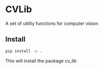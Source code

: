 # CVLib

A set of utility functions for computer vision

## Install

```bash
pip install -e .
```

This will install the package cv_lib